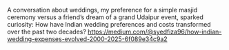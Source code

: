 A conversation about weddings, my preference for a simple masjid ceremony versus a friend’s dream of a grand Udaipur event, sparked curiosity: How have Indian wedding preferences and costs transformed over the past two decades?
https://medium.com/@syedfiza96/how-indian-wedding-expenses-evolved-2000-2025-6f089e34c9a2
